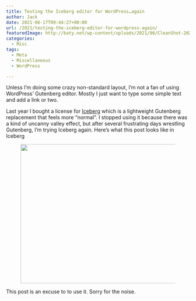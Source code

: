 ```yaml
---
title: Testing the Iceberg editor for WordPress…again
author: Jack
date: 2021-06-17T09:44:27+00:00
url: /2021/testing-the-iceberg-editor-for-wordpress-again/
featuredImage: http://baty.net/wp-content/uploads/2021/06/CleanShot-2021-06-17-at-09.44.05.png
categories:
  - Misc
tags:
  - Meta
  - Miscellaneous
  - WordPress

---
```

<!--kg-card-begin: html-->Unless I&#8217;m doing some crazy non-standard layout, I&#8217;m not a fan of using WordPress&#8217; Gutenberg editor. Mostly I just want to type some simple text and add a link or two.

Last year I bought a license for [Iceberg][1] which is a lightweight Gutenberg replacement that feels more &#8220;normal&#8221;. I stopped using it because there was a kind of uncanny valley effect, but after several frustrating days wrestling Gutenberg, I&#8217;m trying Iceberg again. Here&#8217;s what this post looks like in Iceberg<figure class="wp-block-image size-large">

<img loading="lazy" width="700" height="381" src="/content/images/wordpress/2021/06/CleanShot-2021-06-17-at-10.22.12.png" alt="" class="wp-image-682" srcset="/content/images/wordpress/2021/06/CleanShot-2021-06-17-at-10.22.12.png 700w, /content/images/wordpress/2021/06/CleanShot-2021-06-17-at-10.22.12-300x163.png 300w, /content/images/wordpress/2021/06/CleanShot-2021-06-17-at-10.22.12-768x418.png 768w, /content/images/wordpress/2021/06/CleanShot-2021-06-17-at-10.22.12-450x245.png 450w, /content/images/wordpress/2021/06/CleanShot-2021-06-17-at-10.22.12.png 1002w" sizes="(max-width: 700px) 100vw, 700px" /> </figure> 

This post is an excuse to to use it. Sorry for the noise.

<!--kg-card-end: html-->

 [1]: https://useiceberg.com